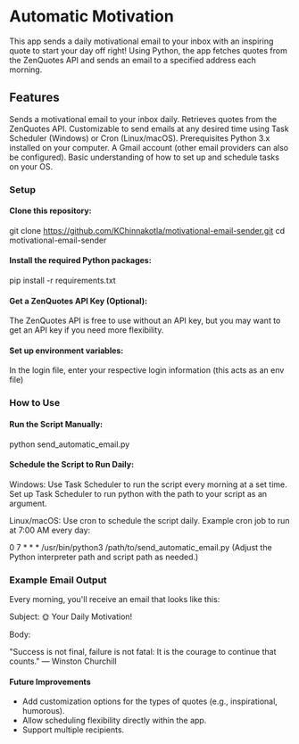 # Automatic Motivation
This app sends a daily motivational email to your inbox with an inspiring quote to start your day off right! Using Python, the app fetches quotes from the ZenQuotes API and sends an email to a specified address each morning.

## Features
Sends a motivational email to your inbox daily.
Retrieves quotes from the ZenQuotes API.
Customizable to send emails at any desired time using Task Scheduler (Windows) or Cron (Linux/macOS).
Prerequisites
Python 3.x installed on your computer.
A Gmail account (other email providers can also be configured).
Basic understanding of how to set up and schedule tasks on your OS.

### Setup
#### Clone this repository:
git clone https://github.com/KChinnakotla/motivational-email-sender.git
cd motivational-email-sender

#### Install the required Python packages:
pip install -r requirements.txt

#### Get a ZenQuotes API Key (Optional):

The ZenQuotes API is free to use without an API key, but you may want to get an API key if you need more flexibility.

#### Set up environment variables:

In the login file, enter your respective login information (this acts as an env file)

### How to Use
#### Run the Script Manually:

python send_automatic_email.py

#### Schedule the Script to Run Daily:

Windows: Use Task Scheduler to run the script every morning at a set time. Set up Task Scheduler to run python with the path to your script as an argument.

Linux/macOS: Use cron to schedule the script daily. Example cron job to run at 7:00 AM every day:

0 7 * * * /usr/bin/python3 /path/to/send_automatic_email.py
(Adjust the Python interpreter path and script path as needed.)

### Example Email Output
Every morning, you'll receive an email that looks like this:

Subject: 🌞 Your Daily Motivation!

Body:

"Success is not final, failure is not fatal: It is the courage to continue that counts."
— Winston Churchill

#### Future Improvements
- Add customization options for the types of quotes (e.g., inspirational, humorous).
- Allow scheduling flexibility directly within the app.
- Support multiple recipients.
